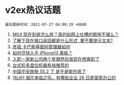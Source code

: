 # v2ex热议话题

`最后更新时间：2021-07-27 04:09:29 +0800`

1. [MIUI 现在到底怎么样？真的如网上吐槽的那样不堪么？](https://www.v2ex.com/t/791801)
1. [了解下现在接口返回都是什么形式, 要不要提示文本?](https://www.v2ex.com/t/791754)
1. [彦祖 卡巴斯基密码管理器如何](https://www.v2ex.com/t/791761)
1. [如何尽快入手 iPhone13 美版？](https://www.v2ex.com/t/791835)
1. [入职一家新公司两个星期然后我现在想离职了](https://www.v2ex.com/t/791739)
1. [台式机多盘位机箱有啥推荐的](https://www.v2ex.com/t/791791)
1. [中国平安跌倒 55.2 了 是不是能抄底了](https://www.v2ex.com/t/791782)
1. [[杭州] 烟花来临之际，有哪些企业 26 日是居家办公的](https://www.v2ex.com/t/791741)

